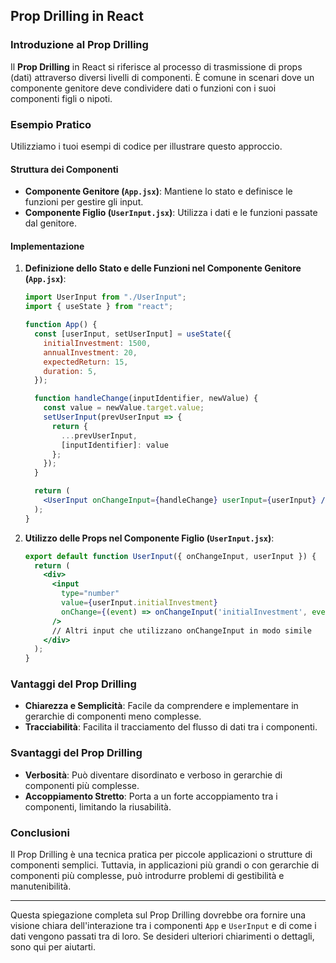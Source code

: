 ## Prop Drilling in React

### Introduzione al Prop Drilling
Il **Prop Drilling** in React si riferisce al processo di trasmissione di props (dati) attraverso diversi livelli di componenti. È comune in scenari dove un componente genitore deve condividere dati o funzioni con i suoi componenti figli o nipoti.

### Esempio Pratico
Utilizziamo i tuoi esempi di codice per illustrare questo approccio.

#### Struttura dei Componenti
- **Componente Genitore (`App.jsx`)**: Mantiene lo stato e definisce le funzioni per gestire gli input.
- **Componente Figlio (`UserInput.jsx`)**: Utilizza i dati e le funzioni passate dal genitore.

#### Implementazione
1. **Definizione dello Stato e delle Funzioni nel Componente Genitore (`App.jsx`)**:
   ```jsx
   import UserInput from "./UserInput";
   import { useState } from "react";

   function App() {
     const [userInput, setUserInput] = useState({
       initialInvestment: 1500,
       annualInvestment: 20,
       expectedReturn: 15,
       duration: 5,
     });

     function handleChange(inputIdentifier, newValue) {
       const value = newValue.target.value;
       setUserInput(prevUserInput => {
         return {
           ...prevUserInput,
           [inputIdentifier]: value
         };
       });
     }

     return (
       <UserInput onChangeInput={handleChange} userInput={userInput} />
     );
   }
   ```

2. **Utilizzo delle Props nel Componente Figlio (`UserInput.jsx`)**:
   ```jsx
   export default function UserInput({ onChangeInput, userInput }) {
     return (
       <div>
         <input
           type="number"
           value={userInput.initialInvestment}
           onChange={(event) => onChangeInput('initialInvestment', event)}
         />
         // Altri input che utilizzano onChangeInput in modo simile
       </div>
     );
   }
   ```

### Vantaggi del Prop Drilling
- **Chiarezza e Semplicità**: Facile da comprendere e implementare in gerarchie di componenti meno complesse.
- **Tracciabilità**: Facilita il tracciamento del flusso di dati tra i componenti.

### Svantaggi del Prop Drilling
- **Verbosità**: Può diventare disordinato e verboso in gerarchie di componenti più complesse.
- **Accoppiamento Stretto**: Porta a un forte accoppiamento tra i componenti, limitando la riusabilità.

### Conclusioni
Il Prop Drilling è una tecnica pratica per piccole applicazioni o strutture di componenti semplici. Tuttavia, in applicazioni più grandi o con gerarchie di componenti più complesse, può introdurre problemi di gestibilità e manutenibilità.

---

Questa spiegazione completa sul Prop Drilling dovrebbe ora fornire una visione chiara dell'interazione tra i componenti `App` e `UserInput` e di come i dati vengono passati tra di loro. Se desideri ulteriori chiarimenti o dettagli, sono qui per aiutarti.